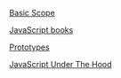 [Basic Scope](https://www.datchley.name/basic-scope/)

[JavaScript books](https://freefrontend.com/javascript-books/)

[Prototypes](http://www.mollypages.org/tutorials/js.mp)

[JavaScript Under The Hood](https://pt.slideshare.net/thangtd90/javascript-under-the-hood-2)